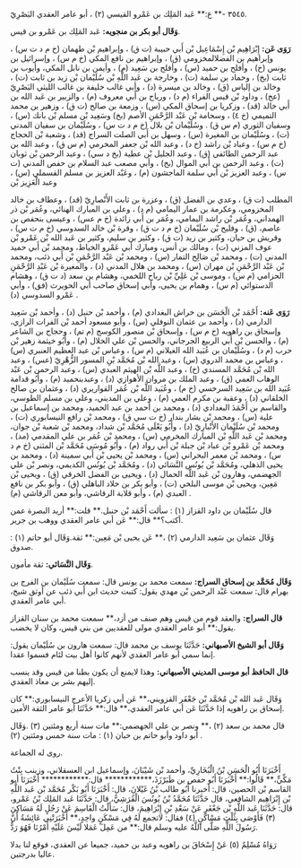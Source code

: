 ٣٥٤٥ -** ع:** عَبد المَلِك بن عَمْرو القيسي (٢) ، أبو عامر العقدي البَصْرِيّ.

**وَقَال أبو بكر بن منجويه:** عَبد المَلِك بن عَمْرو بن قيس.

**رَوَى عَن:** إِبْرَاهِيم بْن إِسْمَاعِيل بْن أَبي حبيبة (ت ق) ، وإبراهيم بْن طهمان (خ م د ت س) ، وإبراهيم بن الفضلالمخزومي (ق) ، وإبراهيم بن نافع المكي (خ م س) ، وإسرائيل بن يونس (خ) ، وأفلح بن حميد (س) ، وأفلح بن سَعِيد (م) ، وأيمن بن نابل المكي، وأيوب بن ثابت (بخ) ، وحماد بن سلمة (ت) ، وخارجة بن عَبد اللَّهِ بْن سُلَيْمان بْن زيد بن ثابت (ت) ، وخالد بن إلياس (ق) ، وخالد بن ميسرة (د) ، وأبي غالب خليفة بن غالب الليثي البَصْرِيّ (عخ) ، وداود بْن قيس الفراء (م د) ، ورباح بن أَبي معروف (م) ، والزبير بن عَبد الله بن أَبي خالد (قد) ، وزكريا بن إسحاق المكي (س) ، وزمعة بن صالح (ت ق) ، وزهير بن محمد التميمي (خ ٤) ، وسحامة بْن عَبْد الرَّحْمَنِ الأصم (بخ) وسَعِيد بْن مسلم بْن بانك (س) ، وسفيان الثوري (م س ق) . وسُلَيْمان بْن بلال (خ م د ت س) ، وسُلَيْمان بن سفيان المدني (ت) ، وسُلَيْمان بن المغيرة (س) ، وسهل بن أَبي الصلت السراج (قد) ، وشعبة بْن الحجاج (خ م س) ، وعباد بْن راشد (خ د) ، وعبد الله بْن جعفر المخرمي (م س ق) ، وعبد الله بن عبد الرحمن الطائفي (ق) ، وعبد الجليل بْن عطية (بخ د سي) ، وعبد الرحمن بْن ثوبان (ت) ، وعبد الرحمن بن أَبي الموال (بخ) ، وأبي مصعب عبد السلام بن حفص المدني (ت س) ، وعبد العزيز بْن أَبي سلمة الماجشون (م) ، وعَبْد العزيز بن مسلم القسملي (س) ، وعبد الْعَزِيز بْن

المطلب (ت ق) ، وعدي بن الفضل (ق) ، وعزرة بن ثابت الأَنْصارِيّ (قد) ، وعطاف بن خالد المخزومي، وعكرمة بن عمار اليمامي (م د) ، وعلي بن المبارك الهنائي، وعُمَر بْن ذر الهمداني، وعُمَر بْن راشد اليمامي، وعُمَر بن أَبي زائدة (خ م عس) ، وعيسى بنحفص بن عاصم، (ق) ، وفليح بْن سُلَيْمان (خ م د ت ق) ، وقرة بْن خالد السدوسي (خ م ت س) ، وقريش بن حيان، وكثير بن زيد (ت ق) ، وكثير بن سليم، وكثير بن عَبد الله بْن عَمْرو بْن عوف المزني (ت) ، ومالك بن أنس، ومبارك أبي عَمْرو الخياط، ومحمد بْن أَبي حميد المدني (ت) ، ومحمد بْن صَالِح التمار (س) ، ومحمد بْن عَبْد الرَّحْمَنِ بْن أَبي ذئب، ومحمد بْن عَبْد الرَّحْمَنِ بْن مهران (س) ، ومحمد بن هلال المدني (د) ، والمغيرة بْن عَبْدِ الرَّحْمَنِ الحزامي (م س) ، وموسى بْن عَلِيِّ بْن رباح اللخمي، وهشام بن سعد (د ت ق) ، وهشام الدستوائي (م س) ، وهمام بن يحيى، وأبي إسحاق صاحب أبي الحويرث (فق) ، وأبي عَمْرو السدوسي (د) .

**رَوَى عَنه:** أَحْمَد بْن الْحَسَن بن خراش البغدادي (م) ، وأحمد بْن حنبل (د) ، وأحمد بْن سَعِيد الدارمي (د) ، وأحمد بن عثمان النوفلي (س) ، وأبو مسعود أحمد بْن الفرات الرازي، وإسحاق بن راهويه (خ م س) ، وإسحاق بْن منصور الكوسج (م تم) ، وحجاج بن الشاعر (م) ، والحسن بْن أَبي الربيع الجرجاني، والحسن بْن علي الخلال (م) ، وأَبُو خيثمة زهير بْن حرب (م د) ، وسُلَيْمان بن عُبَيد الله الغيلاني (م س) ، وعباس بْن عبد العظيم العنبري (س) ، وعباس بن محمد الدروي (س) ، وعبد الله بْن مُحَمَّد بْنِ المسور الزُّهْرِيّ (عس) ، وعبد الله بْن مُحَمَّد المسندي (خ) ، وعبد اللَّه بْن الهيثم العبدي (س) ، وعبد الرحمن بْن عَبْد الوهاب العمي (ق) ، وعبد الملك بن مروان الأهوازي (د) ، وعبدبنحميد (م) ، وأَبُو قدامة عُبَيد الله بن سَعِيد السرخسي (خ م) ، وعُبَيد اللَّه بْن عُمَر القواريري (د) ، وعثمان بن صالح الخلقاني (د) ، وعقبة بن مكرم العمي (م) ، وعلي بن المديني، وعلي بن مسلم الطوسي، والقاسم بن أَحْمَدَ البغدادي (د) ، ومحمد بن أحمد بن عبد الحميد، ومحمد بن إسماعيل بن علية (س) ، ومحمد بْن بشار بندار (خ ت سي ق) ، ومحمد بْن رافع النيسابوري (ت) ، ومحمد بْن سُلَيْمان الأَنْبارِيّ (د) ، وأَبُو يَعْلَى مُحَمَّد بْن شداد، ومحمد بْن شعبة بْن جوان، ومحمد بْن عَبد اللَّهِ بْن المبارك المخرمي (س) ، ومحمد بْن عُمَر بن علي المقدمي (مد) ، ومحمد بْن عَمْرو بْن عباد بْن جبلة بْن أَبي رواد (م) ، وأَبُو مُوسَى مُحَمَّد بْن المثنى (خ م د س) ، ومحمد بْن معمر البحراني (س) ، ومحمد بْن يحيى بْن أَبي سمينة (د) ، ومحمد بن يحيى الذهلي، ومُحَمَّد بْن يُونُس النَّسَائي (د) ، ومُحَمَّد بْن يُونُس الكديمي، ونصر بْن علي الجهضمي، وهارون بْن عَبد اللَّه الحمال (د) ، ويحيى بن الفضل الخرقي (ق) ، ويحيى بْن مَعِين، ويحيى بْن موسى البلخي (ت) ، وأبو بكر بن خلاد الباهلي (ق) ، وأبو بكر بن نافع العبدي (م) ، وأبو قلابة الرقاشي، وأبو معن الرقاشي (م) .

قال سُلَيْمان بن داود القزاز (١) : سألت أَحْمَد بْن حنبل.** قلت:** أريد البصرة عمن أكتب؟** قال:** عَن أبي عامر العقدي ووهب بن جرير.

وَقَال عثمان بن سَعِيد الدارمي (٢) ،** عَن يحيى بْن مَعِين:** ثقة.وَقَال أبو حاتم (١) : صدوق.

**وَقَال النَّسَائي:** ثقة مأمون.

**وَقَال مُحَمَّد بن إسحاق السراج:** سمعت محمد بن يونس قال: سمعت سُلَيْمان بن الفرج بن بهرام قال: سمعت عَبْد الرحمن بْن مهدي يقول: كتبت حديث ابن أَبي ذئب عن أوثق شيخ، أبي عامر العقدي.

**قال السراج:** والعقد قوم من قيس وهم صنف من أزد،** سمعت محمد بن سنان القزاز يقول:** أبو عامر العقدي مولى للعقديين من بني قيس، وكان لا يخضب.

**وَقَال أبو الشيخ الأصبهاني:** حَدَّثَنَا يوسف بن محمد قال: سمعت هارون بن سُلَيْمان يقول: إنما سمي أبو عامر العقدي لأنهم كانوا أهل بيت لئام فسموا عقدا.

**قال الحافظ أبو موسى المديني الأصبهاني:** وهذا لايمنع أن يكون بطنا من قيس وقد ينسب إليهم بشر بن معاذ العقدي.

وَقَال عَبد الله بْن مُحَمَّد بْن جَعْفَر القزويني،** عَن أبي زكريا الأعرج النيسابوري:** كان إسحاق بن راهويه إذا حَدَّثَنَا عَن أبي عامر العقدي،** قال:** حَدَّثَنَا أبو عامر الثقة الأمين.

قال محمد بن سعد (٢) ،** ونصر بن علي الجهضمي:** مات سنة أربع ومئتين (٣) .وَقَال أبو داود وأبو حاتم بن حبان (١) : مات سنة خمس ومئتين (٢) .

روى له الجماعة.

أَخْبَرَنَا أَبُو الْحَسَنِ بْنُ الْبُخَارِيِّ، وأحمد بْن شَيْبَانَ، وإسماعيل ابن العسقلاني، وزينب بِنْتُ مَكِّيٍّ،** قَالُوا:** أَخْبَرَنَا أَبُو حفص بن طَبَرْزَذَ،************ قال:************ أَخْبَرَنَا أبو القاسم بْن الحصين، قال: أخبرنا أَبُو طالب بْنُ غَيْلانَ، قال: أَخْبَرَنَا أَبُو بَكْر مُحَمَّد بْن عَبد اللَّهِ بْن إِبْرَاهِيم الشافعي، قال حَدَّثَنَا مُحَمَّدُ بْنُ يُونُسَ الْقُرَشِيُّ، قال: حَدَّثَنَا عَبد المَلِك بْنُ عَمْرو، قال: حَدَّثَنَا عَبد اللَّهِ بْن جَعْفَرٍ عَنْ سَعْدِ بْنِ إِبْرَاهِيمَ، قال: سَأَلْتُ الْقَاسِمَ عَنْ رَجُلٍ لَهُ مَسَاكِنَ (٣) فَأَوْصَى بِثُلْثِ مَسْاكَنٍ (٤) فقال: لاتجمع لَهُ فِي مَسْكَنٍ واحِدٍ،** أَخْبَرَتْنِي عَائِشَةُ أَنَّ رَسُولَ اللَّهِ صَلَّى اللَّهُ عليه وسلم قال:** من عَمِلَ عَمَلا لَيْسَ عَلَيْهِ أَمْرُنَا فَهُوَ رَدٌّ.

رَوَاهُ مُسْلِمٌ (٥) عَنْ إِسْحَاقَ بن راهويه وعبد بن حميد، جميعا عن العقدي، فوقع لنا بدلا عاليا بدرجتين.